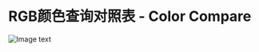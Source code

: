 # RGB颜色查询对照表 - Color Compare

![Image text]([https://github.com/XiongKailan-cmd/Color-Compare/blob/main/src/assets/preview.png)
